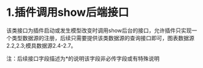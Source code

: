 # 1.插件调用show后端接口

该类接口为插件启动或发生模型改变时调用show后台的接口，允许插件只实现一个类型数据源的注册，后续只需要提供该类数据源的查询接口即可，图表数据源2.2,2.3;模具数据源2.4-2.7。

注：后续接口字段描述为*的说明该字段非必传字段或有特殊说明